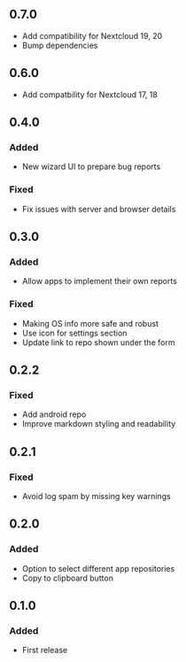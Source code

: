 ## 0.7.0

- Add compatibility for Nextcloud 19, 20
- Bump dependencies

## 0.6.0

- Add compatbility for Nextcloud 17, 18

## 0.4.0
### Added
- New wizard UI to prepare bug reports

### Fixed
- Fix issues with server and browser details

## 0.3.0
### Added
- Allow apps to implement their own reports

### Fixed
- Making OS info more safe and robust
- Use icon for settings section
- Update link to repo shown under the form

## 0.2.2
### Fixed
- Add android repo
- Improve markdown styling and readability

## 0.2.1
### Fixed
- Avoid log spam by missing key warnings


## 0.2.0
### Added
- Option to select different app repositories
- Copy to clipboard button

## 0.1.0
### Added
- First release
